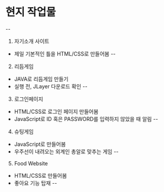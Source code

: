 # 현지 작업물
--
1. 자기소개 사이트
  * 제일 기본적인 틀을 HTML/CSS로 만들어봄
--
2. 리듬게임
  * JAVA로 리듬게임 만들기
  * 실행 전, JLayer 다운로드 확인
--
3. 로그인페이지
  * HTML/CSS로 로그인 페이지 만들어봄
  * JavaScript로 ID 혹은 PASSWORD를 입력하지 않았을 때 알림
--
4. 슈팅게임
  * JavaScript로 만들어봄
  * 우주선이 내려오는 외계인 총알로 맞추는 게임
--
5. Food Website
  * HTML/CSS로 만들어봄
  * 좋아요 기능 탑재
--
